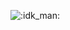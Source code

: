 ![:idk_man:](https://images-ext-1.discordapp.net/external/HNaV55r_Zq_uVSHO5m8EQH1ecw5QpOnu70Hx7-q-WO8/%3Fsize%3D48%26quality%3Dlossless%26name%3Dshrug%257E2/https/cdn.discordapp.com/emojis/1123336541901705326.webp?format=webp&width=43&height=41)
